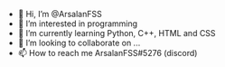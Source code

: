 - 👋 Hi, I’m @ArsalanFSS
- 👀 I’m interested in programming
- 🌱 I’m currently learning Python, C++, HTML and CSS
- 💞️ I’m looking to collaborate on ...
- 📫 How to reach me ArsalanFSS#5276 (discord)

<!---
ArsalanFSS/ArsalanFSS is a ✨ special ✨ repository because its `README.md` (this file) appears on your GitHub profile.
You can click the Preview link to take a look at your changes.
--->
